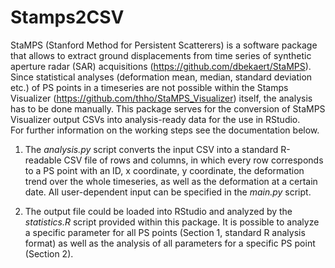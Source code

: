 # Stamps2CSV

StaMPS (Stanford Method for Persistent Scatterers) is a software package that allows to extract ground displacements from time series of synthetic aperture radar (SAR) acquisitions (https://github.com/dbekaert/StaMPS). Since statistical analyses (deformation mean, median, standard deviation etc.) of PS points in a timeseries are not possible within the Stamps Visualizer (https://github.com/thho/StaMPS_Visualizer) itself, the analysis has to be done manually. This package serves for the conversion of StaMPS Visualizer output CSVs into analysis-ready data for the use in RStudio.    
For further information on the working steps see the documentation below. 

1) The *analysis.py* script converts the input CSV into a standard R-readable CSV file of rows and columns, in which every 
row corresponds to a PS point with an ID, x coordinate, y coordinate, the deformation trend over 
the whole timeseries, as well as the deformation at a certain date. All user-dependent input can be specified in the 
*main.py* script.

2) The output file could be loaded into RStudio and analyzed by the *statistics.R* script provided within this package. It is 
possible to analyze a specific parameter for all PS points (Section 1, standard R analysis format) as well as the 
analysis of all parameters for a specific PS point (Section 2).
